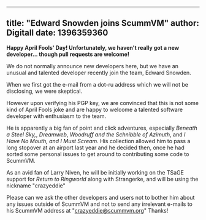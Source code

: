 
---
title: "Edward Snowden joins ScummVM"
author: Digitall
date: 1396359360
---

**Happy April Fools' Day! Unfortunately, we haven't really got a new developer... though pull requests are welcome!**

We do not normally announce new developers here, but we have an unusual and talented developer recently join the team, Edward Snowden.

When we first got the e-mail from a dot-ru address which we will not be disclosing, we were skeptical.

However upon verifying his PGP key, we are convinced that this is not some kind of April Fools joke and are happy to welcome a talented software developer with enthusiasm to the team.

He is apparently a big fan of point and click adventures, especially *Beneath a Steel Sky,*, *Dreamweb*, *Woodruff and the Schnibble of Azimuth*, and *I Have No Mouth, and I Must Scream*. His collection allowed him to pass a long stopover at an airport last year and he decided then, once he had sorted some personal issues to get around to contributing some code to ScummVM.

As an avid fan of Larry Niven, he will be initially working on the TSaGE support for *Return to Ringworld* along with Strangerke, and will be using the nickname "crazyeddie"

Please can we ask the other developers and users not to bother him about any issues outside of ScummVM and not to send any irrelevant e-mails to his ScummVM address at "crazyeddie@scummvm.org" Thanks!
